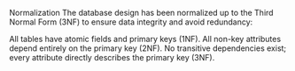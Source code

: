 Normalization The database design has been normalized up to the Third Normal Form (3NF) to ensure data integrity and avoid redundancy:

All tables have atomic fields and primary keys (1NF). All non-key attributes depend entirely on the primary key (2NF). No transitive dependencies exist; every attribute directly describes the primary key (3NF).
